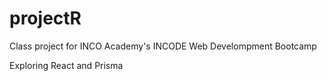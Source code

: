# projectR

Class project for INCO Academy's INCODE Web Develompment Bootcamp

Exploring React and Prisma
